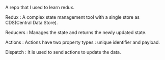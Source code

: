 A repo that I used to learn redux.

Redux : A complex state management tool with a single store as CDS(Central Data Store).

Reducers : Manages the state and returns the newly updated state.

Actions : Actions have two property types : unique identifier and payload.

Dispatch : It is used to send actions to update the data.
